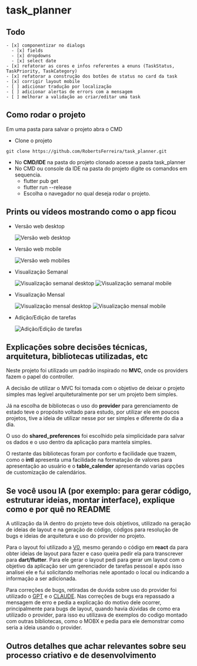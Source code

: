 # task_planner

## Todo

    - [x] componentizar no dialogs
      - [x] fields
      - [x] dropdowns
      - [x] select date
    - [x] refatorar as cores e infos referentes a enuns (TaskStatus, TaskPriority, TaskCategory)
    - [x] refatorar a construção dos botões de status no card da task
    - [x] corrigir layout mobile
    - [ ] adicionar tradução por localização
    - [ ] adicionar alertas de errors com a mensagem
    - [ ] melhorar a validação ao criar/editar uma task

## Como rodar o projeto

Em uma pasta para salvar o projeto abra o CMD

- Clone o projeto

```git
git clone https://github.com/RobertsFerreira/task_planner.git
```

- No **CMD/IDE** na pasta do projeto clonado acesse a pasta task_planner
- No CMD ou console da IDE na pasta do projeto digite os comandos em sequencia.
  - flutter pub get
  - flutter run --release
  - Escolha o navegador no qual deseja rodar o projeto.

## Prints ou vídeos mostrando como o app ficou
  
- Versão web desktop
  
  ![Versão web desktop](docs/images/image.png)

- Versão web mobile

  ![Versão web mobiles](docs/images/image-1.png)

- Visualização Semanal

  ![Visualização semanal desktop](docs/images/image-2.png)
  ![Visualização semanal mobile](docs/images/image-3.png)

- Visualização Mensal

  ![Visualização mensal desktop](docs/images/image-4.png)
  ![Visualização mensal mobile](docs/images/image-5.png)

- Adição/Edição de tarefas
  
  ![Adição/Edição de tarefas](docs/images/image-6.png)

## Explicações sobre decisões técnicas, arquitetura, bibliotecas utilizadas, etc

  Neste projeto foi utilizado um padrão inspirado no **MVC**, onde os providers fazem o papel do controller.
  
  A decisão de utilizar o MVC foi tomada com o objetivo de deixar o projeto simples mas legível arquiteturalmente por ser um projeto bem simples.
  
  Já na escolha de bibliotecas o uso do **provider** para gerenciamento de estado teve o propósito voltado para estudo, por utilizar ele em poucos projetos, tive a ideia de utilizar nesse por ser simples e diferente do dia a dia.
  
  O uso do **shared_preferences** foi escolhido pela simplicidade para salvar os dados e o uso dentro da aplicação para mantela simples.
  
  O restante das bibliotecas foram por conforto e facilidade que trazem, como o **intl** apresenta uma facilidade na formatação de valores para apresentação ao usuário e o **table_calender** apresentando varias opções de customização de calendários.

## Se você usou IA (por exemplo: para gerar código, estruturar ideias, montar interface), explique como e por quê no README

  A utilização da IA dentro do projeto teve dois objetivos, utilizado na geração de ideias de layout e na geração de código, códigos para resolução de bugs e ideias de arquitetura e uso do provider no projeto.

  Para o layout foi utilizado a [V0](https://v0.dev/), mesmo gerando o código em **react** da para obter ideias de layout para fazer e caso queira pedir ela para transcrever para **dart/flutter**. Para ele gerar o layout pedi para gerar um layout com o objetivo da aplicação ser um gerenciador de tarefas pessoal e após isso analisei ele e fui solicitando melhorias nele apontado o local ou indicando a informação a ser adicionada.
  
  Para correções de bugs, retiradas de duvida sobre uso do provider foi utilizado o [GPT](https://chatgpt.com/) e o [CLAUDE](https://claude.ai/). Nas correções de bugs era repassado a mensagem de erro e pedia a explicação do motivo dele ocorrer, principalmente para bugs de layout, quando havia dúvidas de como era utilizado o provider, para isso eu utilizava de exemplos do codigo montado com outras bibliotecas, como o MOBX e pedia para ele demonstrar como seria a ideia usando o provider.

## Outros detalhes que achar relevantes sobre seu processo criativo e de desenvolvimento
